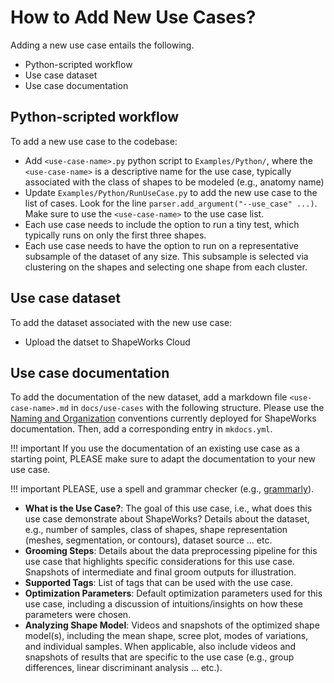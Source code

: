 # How to Add New Use Cases?

Adding a new use case entails the following.

- Python-scripted workflow
- Use case dataset
- Use case documentation 


## Python-scripted workflow

To add a new use case to the codebase: 

- Add `<use-case-name>.py` python script to `Examples/Python/`, where the `<use-case-name>` is a descriptive name for the use case, typically associated with the class of shapes to be modeled (e.g., anatomy name)
- Update `Examples/Python/RunUseCase.py` to add the new use case to the list of cases. Look for the line `parser.add_argument("--use_case" ...)`. Make sure to use the `<use-case-name>` to the use case list.
- Each use case needs to include the option to run a tiny test, which typically runs on only the first three shapes. 
- Each use case needs to have the option to run on a representative subsample of the dataset of any size. This subsample is selected via clustering on the shapes and selecting one shape from each cluster. 


## Use case dataset

To add the dataset associated with the new use case:

- Upload the datset to ShapeWorks Cloud

## Use case documentation 
 
To add the documentation of the new dataset, add a markdown file `<use-case-name>.md` in `docs/use-cases` with the following structure. Please use the [Naming and Organization](../dev/docs.md#naming-and-organization) conventions currently deployed for ShapeWorks documentation. Then, add a corresponding entry in `mkdocs.yml`.

!!! important
    If you use the documentation of an existing use case as a starting point, PLEASE make sure to adapt the documentation to your new use case. 

!!! important 
    PLEASE, use a spell and grammar checker (e.g., [grammarly](https://app.grammarly.com)).

- **What is the Use Case?**: The goal of this use case, i.e., what does this use case demonstrate about ShapeWorks? Details about the dataset, e.g., number of samples, class of shapes, shape representation (meshes, segmentation, or contours), dataset source ... etc.
- **Grooming Steps**: Details about the data preprocessing pipeline for this use case that highlights specific considerations for this use case. Snapshots of intermediate and final groom outputs for illustration.
- **Supported Tags**: List of tags that can be used with the use case.
- **Optimization Parameters**: Default optimization parameters used for this use case, including a discussion of intuitions/insights on how these parameters were chosen.
- **Analyzing Shape Model**: Videos and snapshots of the optimized shape model(s), including the mean shape, scree plot, modes of variations, and individual samples. When applicable, also include videos and snapshots of results that are specific to the use case (e.g., group differences, linear discriminant analysis ... etc.).
